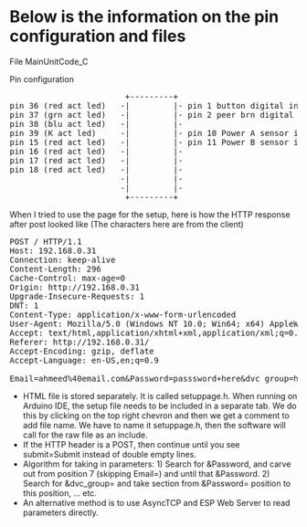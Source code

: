<h1>Below is the information on the pin configuration and files</h1>
<p1>
File MainUnitCode_C

Pin configuration

<pre>
                        +---------+
pin 36 (red act led)   -|         |- pin 1 button digital in
pin 37 (grn act led)   -|         |- pin 2 peer brn digital in
pin 38 (blu act led)   -|         |-
pin 39 (K act led)     -|         |- pin 10 Power A sensor in
pin 15 (red act led)   -|         |- pin 11 Power B sensor in
pin 16 (red act led)   -|         |-
pin 17 (red act led)   -|         |-
pin 18 (red act led)   -|         |-
                       -|         |-
                       -|         |-
                        +---------+
</pre>            


When I tried to use the page for the setup, here is how the HTTP response after post looked like (The characters here are from the client)
<pre>
POST / HTTP/1.1
Host: 192.168.0.31
Connection: keep-alive
Content-Length: 296
Cache-Control: max-age=0
Origin: http://192.168.0.31
Upgrade-Insecure-Requests: 1
DNT: 1
Content-Type: application/x-www-form-urlencoded
User-Agent: Mozilla/5.0 (Windows NT 10.0; Win64; x64) AppleWebKit/537.36 (KHTML, like Gecko) Chrome/104.0.0.0 Safari/537.36
Accept: text/html,application/xhtml+xml,application/xml;q=0.9,image/avif,image/webp,image/apng,*/*;q=0.8,application/signed-exchange;v=b3;q=0.9
Referer: http://192.168.0.31/
Accept-Encoding: gzip, deflate
Accept-Language: en-US,en;q=0.9

Email=ahmeed%40email.com&Password=passsword+here&dvc_group=home&SSID=ssidhere&wpassword=ssidpassword&DVC1=ac1&MAC1=00%3A12%3A34%3A56%3A78%3A90&DVC2=Device+1&MAC2=&DVC3=Device+3&MAC3=&DVC4=Device+4&MAC4=&DVC5=Device+5&MAC5=&DVC6=Device+6&MAC6=&DVC7=Device+7&MAC7=&DVC8=Device+8&MAC8=&submit=Submit
</pre>
</p1>
<ul>
<li>HTML file is stored separately. It is called setuppage.h. When running on Arduino IDE, the setup file needs to be included in a separate tab. We do this by clicking on the top right chevron and then we get a comment to add file name. We have to name it setuppage.h, then the software will call for the raw file as an include.</li>
<li>If the HTTP header is a POST, then continue until you see submit=Submit instead of double empty lines.</li>
<li>Algorithm for taking in parameters: 1) Search for &Password, and carve out from position 7 (skipping Email=) and until that &Password. 2) Search for &dvc_group= and take section from &Password= position to this position, ... etc.</li>
<li>An alternative method is to use AsyncTCP and ESP Web Server to read parameters directly.